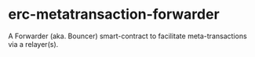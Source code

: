 # erc-metatransaction-forwarder
A Forwarder (aka. Bouncer) smart-contract to facilitate meta-transactions via a relayer(s).
